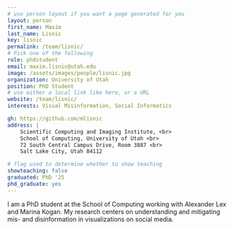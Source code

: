 ```yaml
---
# use person layout if you want a page generated for you
layout: person
first_name: Maxim
last_name: Lisnic
key: lisnic
permalink: /team/lisnic/
# Pick one of the following
role: phdstudent
email: maxim.lisnic@utah.edu
image: /assets/images/people/lisnic.jpg
organization: University of Utah
position: PhD Student
# use either a local link like here, or a URL
website: /team/lisnic/
interests: Visual Misinformation, Social Informatics

gh: https://github.com/mlisnic
address: |
    Scientific Computing and Imaging Institute, <br>
    School of Computing, University of Utah <br>
    72 South Central Campus Drive, Room 3887 <br>
    Salt Lake City, Utah 84112

# flag used to determine whether to show teaching
showteaching: false
graduated: PhD '25
phd_graduate: yes
---
```


I am a PhD student at the School of Computing working with Alexander Lex and Marina Kogan. My research centers on understanding and mitigating mis- and disinformation in visualizations on social media.
